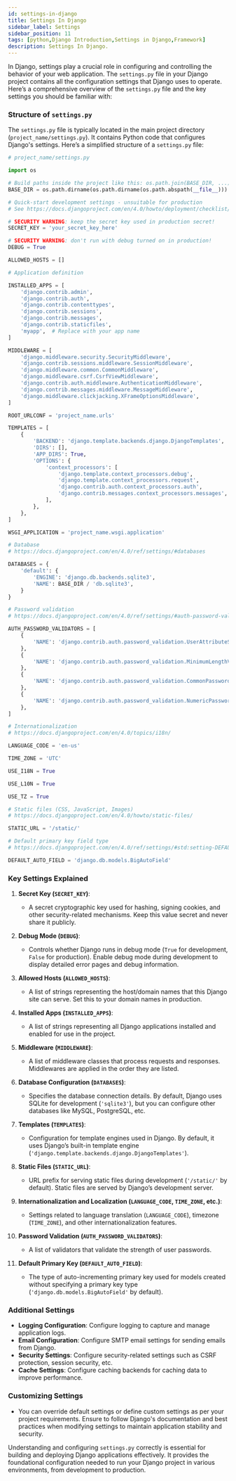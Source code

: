 ```yaml
---
id: settings-in-django
title: Settings In Django
sidebar_label: Settings
sidebar_position: 11
tags: [python,Django Introduction,Settings in Django,Framework]
description: Settings In Django.
---
```


In Django, settings play a crucial role in configuring and controlling the behavior of your web application. The `settings.py` file in your Django project contains all the configuration settings that Django uses to operate. Here’s a comprehensive overview of the `settings.py` file and the key settings you should be familiar with:

### Structure of `settings.py`

The `settings.py` file is typically located in the main project directory (`project_name/settings.py`). It contains Python code that configures Django's settings. Here’s a simplified structure of a `settings.py` file:

```python
# project_name/settings.py

import os

# Build paths inside the project like this: os.path.join(BASE_DIR, ...)
BASE_DIR = os.path.dirname(os.path.dirname(os.path.abspath(__file__)))

# Quick-start development settings - unsuitable for production
# See https://docs.djangoproject.com/en/4.0/howto/deployment/checklist/

# SECURITY WARNING: keep the secret key used in production secret!
SECRET_KEY = 'your_secret_key_here'

# SECURITY WARNING: don't run with debug turned on in production!
DEBUG = True

ALLOWED_HOSTS = []

# Application definition

INSTALLED_APPS = [
    'django.contrib.admin',
    'django.contrib.auth',
    'django.contrib.contenttypes',
    'django.contrib.sessions',
    'django.contrib.messages',
    'django.contrib.staticfiles',
    'myapp',  # Replace with your app name
]

MIDDLEWARE = [
    'django.middleware.security.SecurityMiddleware',
    'django.contrib.sessions.middleware.SessionMiddleware',
    'django.middleware.common.CommonMiddleware',
    'django.middleware.csrf.CsrfViewMiddleware',
    'django.contrib.auth.middleware.AuthenticationMiddleware',
    'django.contrib.messages.middleware.MessageMiddleware',
    'django.middleware.clickjacking.XFrameOptionsMiddleware',
]

ROOT_URLCONF = 'project_name.urls'

TEMPLATES = [
    {
        'BACKEND': 'django.template.backends.django.DjangoTemplates',
        'DIRS': [],
        'APP_DIRS': True,
        'OPTIONS': {
            'context_processors': [
                'django.template.context_processors.debug',
                'django.template.context_processors.request',
                'django.contrib.auth.context_processors.auth',
                'django.contrib.messages.context_processors.messages',
            ],
        },
    },
]

WSGI_APPLICATION = 'project_name.wsgi.application'

# Database
# https://docs.djangoproject.com/en/4.0/ref/settings/#databases

DATABASES = {
    'default': {
        'ENGINE': 'django.db.backends.sqlite3',
        'NAME': BASE_DIR / 'db.sqlite3',
    }
}

# Password validation
# https://docs.djangoproject.com/en/4.0/ref/settings/#auth-password-validators

AUTH_PASSWORD_VALIDATORS = [
    {
        'NAME': 'django.contrib.auth.password_validation.UserAttributeSimilarityValidator',
    },
    {
        'NAME': 'django.contrib.auth.password_validation.MinimumLengthValidator',
    },
    {
        'NAME': 'django.contrib.auth.password_validation.CommonPasswordValidator',
    },
    {
        'NAME': 'django.contrib.auth.password_validation.NumericPasswordValidator',
    },
]

# Internationalization
# https://docs.djangoproject.com/en/4.0/topics/i18n/

LANGUAGE_CODE = 'en-us'

TIME_ZONE = 'UTC'

USE_I18N = True

USE_L10N = True

USE_TZ = True

# Static files (CSS, JavaScript, Images)
# https://docs.djangoproject.com/en/4.0/howto/static-files/

STATIC_URL = '/static/'

# Default primary key field type
# https://docs.djangoproject.com/en/4.0/ref/settings/#std:setting-DEFAULT_AUTO_FIELD

DEFAULT_AUTO_FIELD = 'django.db.models.BigAutoField'
```

### Key Settings Explained

1. **Secret Key (`SECRET_KEY`)**:
   - A secret cryptographic key used for hashing, signing cookies, and other security-related mechanisms. Keep this value secret and never share it publicly.

2. **Debug Mode (`DEBUG`)**:
   - Controls whether Django runs in debug mode (`True` for development, `False` for production). Enable debug mode during development to display detailed error pages and debug information.

3. **Allowed Hosts (`ALLOWED_HOSTS`)**:
   - A list of strings representing the host/domain names that this Django site can serve. Set this to your domain names in production.

4. **Installed Apps (`INSTALLED_APPS`)**:
   - A list of strings representing all Django applications installed and enabled for use in the project.

5. **Middleware (`MIDDLEWARE`)**:
   - A list of middleware classes that process requests and responses. Middlewares are applied in the order they are listed.

6. **Database Configuration (`DATABASES`)**:
   - Specifies the database connection details. By default, Django uses SQLite for development (`'sqlite3'`), but you can configure other databases like MySQL, PostgreSQL, etc.

7. **Templates (`TEMPLATES`)**:
   - Configuration for template engines used in Django. By default, it uses Django’s built-in template engine (`'django.template.backends.django.DjangoTemplates'`).

8. **Static Files (`STATIC_URL`)**:
   - URL prefix for serving static files during development (`'/static/'` by default). Static files are served by Django’s development server.

9. **Internationalization and Localization (`LANGUAGE_CODE`, `TIME_ZONE`, etc.)**:
   - Settings related to language translation (`LANGUAGE_CODE`), timezone (`TIME_ZONE`), and other internationalization features.

10. **Password Validation (`AUTH_PASSWORD_VALIDATORS`)**:
    - A list of validators that validate the strength of user passwords.

11. **Default Primary Key (`DEFAULT_AUTO_FIELD`)**:
    - The type of auto-incrementing primary key used for models created without specifying a primary key type (`'django.db.models.BigAutoField'` by default).

### Additional Settings

- **Logging Configuration**: Configure logging to capture and manage application logs.
- **Email Configuration**: Configure SMTP email settings for sending emails from Django.
- **Security Settings**: Configure security-related settings such as CSRF protection, session security, etc.
- **Cache Settings**: Configure caching backends for caching data to improve performance.

### Customizing Settings

- You can override default settings or define custom settings as per your project requirements. Ensure to follow Django's documentation and best practices when modifying settings to maintain application stability and security.

Understanding and configuring `settings.py` correctly is essential for building and deploying Django applications effectively. It provides the foundational configuration needed to run your Django project in various environments, from development to production.